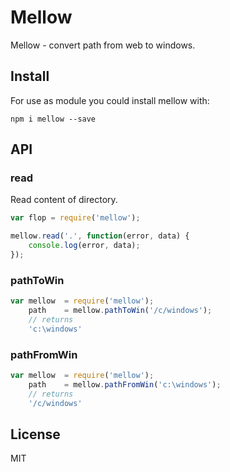 # Mellow

Mellow - convert path from web to windows.

## Install
For use as module you could install mellow with:

```
npm i mellow --save
```

## API

### read
Read content of directory.

```js
var flop = require('mellow');

mellow.read('.', function(error, data) {
    console.log(error, data);
});

```

### pathToWin

```js
var mellow  = require('mellow');
    path    = mellow.pathToWin('/c/windows');
    // returns
    'c:\windows'
```

### pathFromWin

```js
var mellow  = require('mellow');
    path    = mellow.pathFromWin('c:\windows');
    // returns
    '/c/windows'
```

## License

MIT
